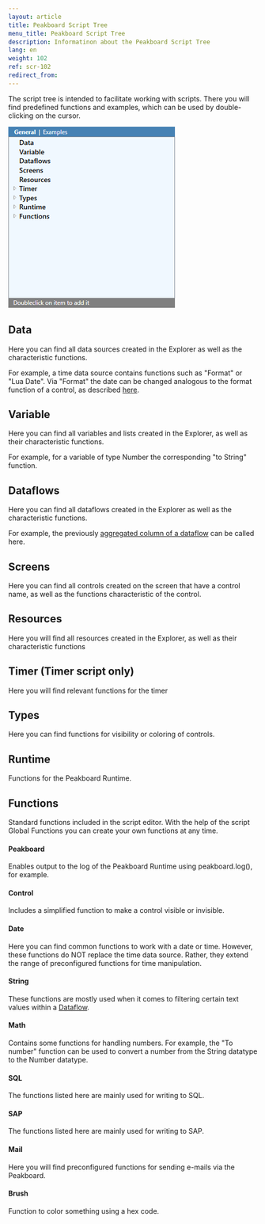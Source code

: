```yaml
---
layout: article
title: Peakboard Script Tree
menu_title: Peakboard Script Tree
description: Informatinon about the Peakboard Script Tree
lang: en
weight: 102
ref: scr-102
redirect_from:
---
```


The script tree is intended to facilitate working with scripts. There you will find predefined functions and examples, which can be used by double-clicking on the cursor.

![image01](/assets/images/scripting/tree/tree01.png)

## Data

Here you can find all data sources created in the Explorer as well as the characteristic functions.

For example, a time data source contains functions such as "Format" or "Lua Date". Via "Format" the date can be changed analogous to the format function of a control, as described [here](/data_sources/de-datum-und-uhrzeit.html).

## Variable

Here you can find all variables and lists created in the Explorer, as well as their characteristic functions. 

For example, for a variable of type Number the corresponding "to String" function.

## Dataflows

Here you can find all dataflows created in the Explorer as well as the characteristic functions.

For example, the previously [aggregated column of a dataflow](/dataflows/en-aggregate-data.html) can be called here.

## Screens

Here you can find all controls created on the screen that have a control name, as well as the functions characteristic of the control.

## Resources

Here you will find all resources created in the Explorer, as well as their characteristic functions

## Timer (Timer script only)

Here you will find relevant functions for the timer

## Types

Here you can find functions for visibility or coloring of controls.

## Runtime
Functions for the Peakboard Runtime.

## Functions

Standard functions included in the script editor. With the help of the script Global Functions you can create your own functions at any time.

#### Peakboard
Enables output to the log of the Peakboard Runtime using peakboard.log(), for example.

#### Control
Includes a simplified function to make a control visible or invisible.

#### Date
Here you can find common functions to work with a date or time. However, these functions do NOT replace the time data source. Rather, they extend the range of preconfigured functions for time manipulation. 

#### String
These functions are mostly used when it comes to filtering certain text values within a [Dataflow](/dataflows/en-filter-data.html).

#### Math
Contains some functions for handling numbers. For example, the "To number" function can be used to convert a number from the String datatype to the Number datatype.

#### SQL
The functions listed here are mainly used for writing to SQL. 

#### SAP
The functions listed here are mainly used for writing to SAP. 

#### Mail
Here you will find preconfigured functions for sending e-mails via the Peakboard.

#### Brush
Function to color something using a hex code. 